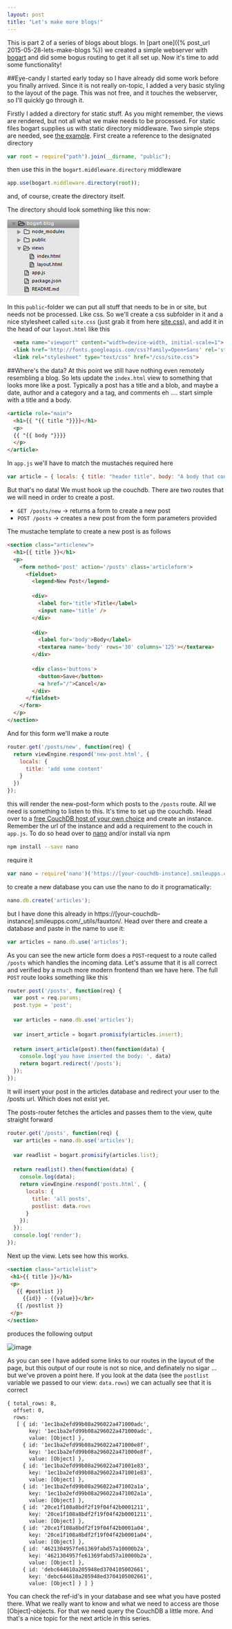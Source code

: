 ```yaml
---
layout: post
title: "Let's make more blogs!"
---
```

This is part 2 of a series of blogs about blogs. In [part one]({% post_url 2015-05-28-lets-make-blogs %}) we created a simple webserver with [bogart](https://github.com/nrstott/bogart) and did some bogus routing to get it all set up. Now it's time to add some functionality!

##Eye-candy
I started early today so I have already did some work before you finally arrived. Since it is not really on-topic, I added a very basic styling to the layout of the page. This was not free, and it touches the webserver, so I'll quickly go through it.

Firstly I added a directory for static stuff. As you might remember, the views are rendered, but not all what we make needs to be processed. For static files bogart supplies us with static directory middleware. Two simple steps are needed, see [the example](https://github.com/nrstott/bogart/blob/master/examples/static-server/app.js). First create a reference to the designated directory

```javascript
var root = require("path").join(__dirname, "public");
```

then use this in the `bogart.middleware.directory` middleware

```javascript
app.use(bogart.middleware.directory(root));
```
and, of course, create the directory itself.

The directory should look something like this now:

![Dirlisting of our project](/images/posts/Lets-make-more-blogs-dirlist.png)

In this `public`-folder we can put all stuff that needs to be in or site, but needs not be processed. Like css. So we'll create a css subfolder in it and a nice stylesheet called `site.css` (just grab it from here [site.css](https://github.com/tuvokki/bogart-blog/blob/part2/public/css/site.css)), and add it in the head of our `layout.html` like this

```html
  <meta name="viewport" content="width=device-width, initial-scale=1">
  <link href='http://fonts.googleapis.com/css?family=Open+Sans' rel='stylesheet' type='text/css'>
  <link rel="stylesheet" type="text/css" href="/css/site.css">
```

##Where's the data?
At this point we still have nothing even remotely resembling a blog. So lets update the `index.html` view to something that looks more like a post. Typically a post has a title and a blob, and maybe a date, author and a category and a tag, and comments eh .... start simple with a title and a body.

```html
<article role="main">
  <h1>{{ "{{ title "}}}}</h1>
  <p>
  {{ "{{ body "}}}}
  </p>
</article>
```

In `app.js` we'll have to match the mustaches required here

```javascript
var article = { locals: { title: "header title", body: "A body that consists of a lot of things." } };
```

But that's no data! We must hook up the couchdb. There are two routes that we will need in order to create a post.

- `GET /posts/new` -> returns a form to create a new post
- `POST /posts` -> creates a new post from the form parameters provided

The mustache template to create a new post is as follows

```html
<section class="articlenew">
  <h1>{{ title }}</h1>
  <p>
    <form method='post' action='/posts' class='articleform'>
      <fieldset>
        <legend>New Post</legend>

        <div>
          <label for='title'>Title</label>
          <input name='title' />
        </div>

        <div>
          <label for='body'>Body</label>
          <textarea name='body' rows='30' columns='125'></textarea>
        </div>

        <div class='buttons'>
          <button>Save</button>
          <a href="/">Cancel</a>
        </div>
      </fieldset>
    </form>
  </p>
</section>
```

And for this form we'll make a route

```javascript
router.get('/posts/new', function(req) {
  return viewEngine.respond('new-post.html', {
    locals: {
      title: 'add some content'
    }
  })
});
```

this will render the new-post-form which posts to the `/posts` route. All we need is something to listen to this. It's time to set up the couchdb. Head over to a [free CouchDB host of your own choice](https://www.smileupps.com/) and create an instance. Remember the url of the instance and add a requirement to the couch in `app.js`. To do so head over to [nano](https://github.com/dscape/nano) and/or install via npm

```bash
npm install --save nano
```

require it

```javascript
var nano = require('nano')('https://[your-couchdb-instance].smileupps.com');
```

to create a new database you can use the nano to do it programatically:

```javascript
nano.db.create('articles');
```

but I have done this already in https://[your-couchdb-instance].smileupps.com/_utils/fauxton/. Head over there and create a database and paste in the name to use it:

```javascript
var articles = nano.db.use('articles');
```

As you can see the new article form does a `POST`-request to a route called `/posts` which handles the incoming data. Let's assume that it is all correct and verified by a much more modern frontend than we have here.
The full `POST` route looks something like this

```javascript
router.post('/posts', function(req) {
  var post = req.params;
  post.type = 'post';

  var articles = nano.db.use('articles');

  var insert_article = bogart.promisify(articles.insert);

  return insert_article(post).then(function(data) {
    console.log('you have inserted the body: ', data)
    return bogart.redirect('/posts');
  });
});
```

It will insert your post in the articles database and redirect your user to the /posts url. Which does not exist yet.

The posts-router fetches the articles and passes them to the view, quite straight forward

```javascript
router.get('/posts', function(req) {
  var articles = nano.db.use('articles');

  var readlist = bogart.promisify(articles.list);

  return readlist().then(function(data) {
    console.log(data);
    return viewEngine.respond('posts.html', {
      locals: {
        title: 'all posts',
        postlist: data.rows
      }
    });
  });
  console.log('render');
});
```

 Next up the view. Lets see how this works.
 
 ```html
<section class="articlelist">
  <h1>{{ title }}</h1>
  <p>
    {{ #postlist }}
      {{id}} - {{value}}</br>
    {{ /postlist }}
  </p>
</section>
```

produces the following output

![image](https://cloud.githubusercontent.com/assets/181719/8032176/643363b4-0dd4-11e5-8fde-0490e1197733.png)

As you can see I have added some links to our routes in the layout of the page, but this output of our route is not so nice, and definately no sigar ... but we've proven a point here.
If you look at the data (see the `postlist` variable we passed to our view: `data.rows`) we can actually see that it is correct

```
{ total_rows: 8,
  offset: 0,
  rows:
   [ { id: '1ec1ba2efd99b08a296022a471000adc',
       key: '1ec1ba2efd99b08a296022a471000adc',
       value: [Object] },
     { id: '1ec1ba2efd99b08a296022a471000e8f',
       key: '1ec1ba2efd99b08a296022a471000e8f',
       value: [Object] },
     { id: '1ec1ba2efd99b08a296022a471001e83',
       key: '1ec1ba2efd99b08a296022a471001e83',
       value: [Object] },
     { id: '1ec1ba2efd99b08a296022a471002a1a',
       key: '1ec1ba2efd99b08a296022a471002a1a',
       value: [Object] },
     { id: '20ce1f108a8bdf2f19f04f42b0001211',
       key: '20ce1f108a8bdf2f19f04f42b0001211',
       value: [Object] },
     { id: '20ce1f108a8bdf2f19f04f42b0001a04',
       key: '20ce1f108a8bdf2f19f04f42b0001a04',
       value: [Object] },
     { id: '4621304957fe61369fabd57a10000b2a',
       key: '4621304957fe61369fabd57a10000b2a',
       value: [Object] },
     { id: 'debc644610a205948ed3704105002661',
       key: 'debc644610a205948ed3704105002661',
       value: [Object] } ] }
```
You can check the ref-id's in your database and see what you have posted there. What we really want to know and what we need to access are those [Object]-objects. For that we need query the CouchDB a little more. And that's a nice topic for the next article in this series.
